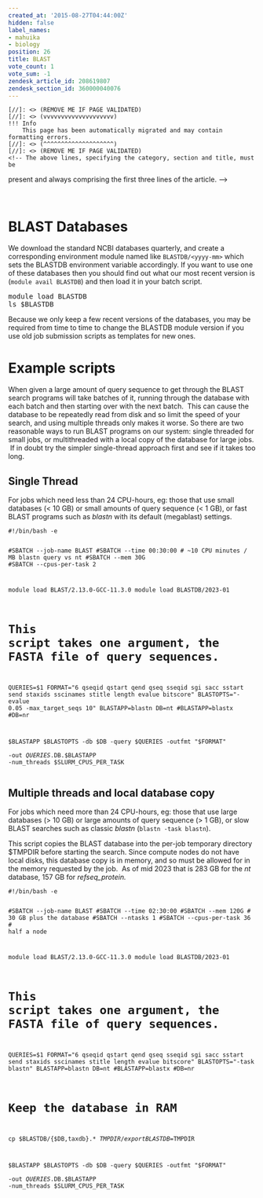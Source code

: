 ```yaml
---
created_at: '2015-08-27T04:44:00Z'
hidden: false
label_names:
- mahuika
- biology
position: 26
title: BLAST
vote_count: 1
vote_sum: -1
zendesk_article_id: 208619807
zendesk_section_id: 360000040076
---
```



    [//]: <> (REMOVE ME IF PAGE VALIDATED)
    [//]: <> (vvvvvvvvvvvvvvvvvvvv)
    !!! Info
        This page has been automatically migrated and may contain formatting errors.
    [//]: <> (^^^^^^^^^^^^^^^^^^^^)
    [//]: <> (REMOVE ME IF PAGE VALIDATED)
    <!-- The above lines, specifying the category, section and title, must be
present and always comprising the first three lines of the article. -->
<p> </p>
<h1 id="h_01HC1J2A6QTFF6AY7Q54W6AFSJ">BLAST Databases</h1>
<p>We download the standard NCBI databases quarterly, and create a corresponding environment module named like <code>BLASTDB/&lt;yyyy-mm&gt;</code> which sets the BLASTDB environment variable accordingly. If you want to use one of these databases then you should find out what our most recent version is (<code>module avail BLASTDB</code>) and then load it in your batch script.</p>
<pre>module load BLASTDB<br>ls $BLASTDB</pre>
<p>Because we only keep a few recent versions of the databases, you may be required from time to time to change the BLASTDB module version if you use old job submission scripts as templates for new ones.</p>
<h1 id="example-scripts">Example scripts</h1>
<p>When given a large amount of query sequence to get through the BLAST search programs will take batches of it, running through the database with each batch and then starting over with the next batch.  This can cause the database to be repeatedly read from disk and so limit the speed of your search, and using multiple threads only makes it worse. So there are two reasonable ways to run BLAST programs on our system: single threaded for small jobs, or multithreaded with a local copy of the database for large jobs.  If in doubt try the simpler single-thread approach first and see if it takes too long.</p>
<h2 id="h_01HC1J2A6Q5K7PZF9S9ANV7WRG">Single Thread</h2>
<p>For jobs which need less than 24 CPU-hours, eg: those that use small databases (&lt; 10 GB) or small amounts of query sequence (&lt; 1 GB), or fast BLAST programs such as <em>blastn</em> with its default (megablast) settings.  </p>
<pre><code class="bash">#!/bin/bash -e

#SBATCH --job-name      BLAST
#SBATCH --time          00:30:00  # ~10 CPU minutes / MB blastn query vs nt
#SBATCH --mem           30G<br>#SBATCH --cpus-per-task 2

module load BLAST/2.13.0-GCC-11.3.0
module load BLASTDB/2023-01

# This script takes one argument, the FASTA file of query sequences.
QUERIES=$1
FORMAT="6 qseqid qstart qend qseq sseqid sgi sacc sstart send staxids sscinames stitle length evalue bitscore"
BLASTOPTS="-evalue 0.05 -max_target_seqs 10"
BLASTAPP=blastn
DB=nt
#BLASTAPP=blastx
#DB=nr

$BLASTAPP $BLASTOPTS -db $DB -query $QUERIES -outfmt "$FORMAT" \
    -out $QUERIES.$DB.$BLASTAPP -num_threads $SLURM_CPUS_PER_TASK
</code></pre>
<h2 id="h_01HC1J2A6QA3D40BVABPFE25C2">Multiple threads and local database copy</h2>
<p>For jobs which need more than 24 CPU-hours, eg: those that use large databases (&gt; 10 GB) or large amounts of query sequence (&gt; 1 GB), or slow BLAST searches such as classic <em>blastn</em> (<code class="bash">blastn -task blastn</code>).</p>
<p>This script copies the BLAST database into the per-job temporary directory $TMPDIR before starting the search. Since compute nodes do not have local disks, this database copy is in memory, and so must be allowed for in the memory requested by the job.  As of mid 2023 that is 283 GB for the <em>nt</em> database, 157 GB for <em>refseq_protein. </em><span></span></p>
<pre><code class="bash">#!/bin/bash -e

#SBATCH --job-name      BLAST
#SBATCH --time          02:30:00
#SBATCH --mem           120G  # 30 GB plus the database
#SBATCH --ntasks        1
#SBATCH --cpus-per-task 36    # half a node

module load BLAST/2.13.0-GCC-11.3.0
module load BLASTDB/2023-01

# This script takes one argument, the FASTA file of query sequences.
QUERIES=$1
FORMAT="6 qseqid qstart qend qseq sseqid sgi sacc sstart send staxids sscinames stitle length evalue bitscore"
BLASTOPTS="-task blastn"
BLASTAPP=blastn
DB=nt
#BLASTAPP=blastx
#DB=nr

# Keep the database in RAM
cp $BLASTDB/{$DB,taxdb}.* $TMPDIR/ 
export BLASTDB=$TMPDIR

$BLASTAPP $BLASTOPTS -db $DB -query $QUERIES -outfmt "$FORMAT" \
    -out $QUERIES.$DB.$BLASTAPP -num_threads $SLURM_CPUS_PER_TASK
</code></pre>
<p> </p>